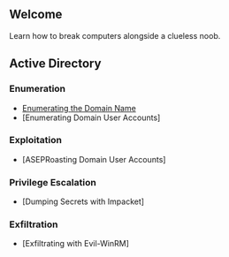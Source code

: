 ## Welcome 

Learn how to break computers alongside a clueless noob. 

## Active Directory 

### Enumeration
- [Enumerating the Domain Name](danjaaron.github.io/example)
- [Enumerating Domain User Accounts]

### Exploitation
- [ASEPRoasting Domain User Accounts]

### Privilege Escalation
- [Dumping Secrets with Impacket]

### Exfiltration
- [Exfiltrating with Evil-WinRM]

